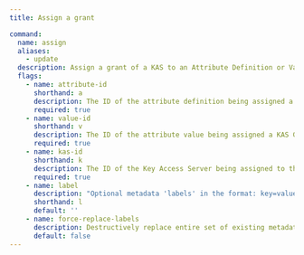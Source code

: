 ```yaml
---
title: Assign a grant

command:
  name: assign
  aliases:
    - update
  description: Assign a grant of a KAS to an Attribute Definition or Value
  flags:
    - name: attribute-id
      shorthand: a
      description: The ID of the attribute definition being assigned a KAS Grant
      required: true
    - name: value-id
      shorthand: v
      description: The ID of the attribute value being assigned a KAS Grant
      required: true
    - name: kas-id
      shorthand: k
      description: The ID of the Key Access Server being assigned to the grant
      required: true
    - name: label
      description: "Optional metadata 'labels' in the format: key=value"
      shorthand: l
      default: ''
    - name: force-replace-labels
      description: Destructively replace entire set of existing metadata 'labels' with any provided to this command
      default: false
---
```

